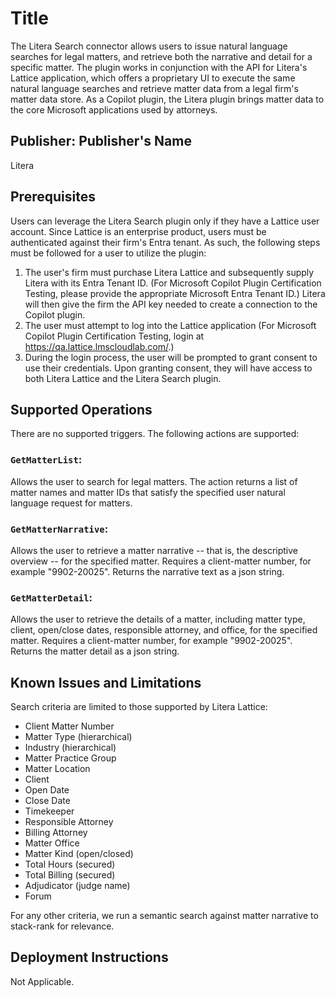 # Title
The Litera Search connector allows users to issue natural language searches for legal matters, and retrieve both the narrative and detail for a specific matter. The plugin works in conjunction with the API for Litera's Lattice application, which offers a proprietary UI to execute the same natural language searches and retrieve matter data from a legal firm's matter data store. As a Copilot plugin, the Litera plugin brings matter data to the core Microsoft applications used by attorneys.

## Publisher: Publisher's Name
Litera

## Prerequisites
Users can leverage the Litera Search plugin only if they have a Lattice user account. Since Lattice is an enterprise product, users must be authenticated against their firm's Entra tenant. As such, the following steps must be followed for a user to utilize the plugin:
1. The user's firm must purchase Litera Lattice and subsequently supply Litera with its Entra Tenant ID. (For Microsoft Copilot Plugin Certification Testing, please provide the appropriate Microsoft Entra Tenant ID.) Litera will then give the firm the API key needed to create a connection to the Copilot plugin.
2. The user must attempt to log into the Lattice application (For Microsoft Copilot Plugin Certification Testing, login at https://qa.lattice.lmscloudlab.com/.)
3. During the login process, the user will be prompted to grant consent to use their credentials. Upon granting consent, they will have access to both Litera Lattice and the Litera Search plugin.

## Supported Operations
There are no supported triggers.  The following actions are supported:
### `GetMatterList`:
  Allows the user to search for legal matters. The action returns a list of matter names and matter IDs that satisfy the specified user natural language request for matters.
### `GetMatterNarrative`:
  Allows the user to retrieve a matter narrative -- that is, the descriptive overview -- for the specified matter. Requires a client-matter number, for example "9902-20025". Returns the narrative text as a json string.
### `GetMatterDetail`:
  Allows the user to retrieve the details of a matter, including matter type, client, open/close dates, responsible attorney, and office, for the specified matter. Requires a client-matter number, for example "9902-20025". Returns the matter detail as a json string.
  
## Known Issues and Limitations
Search criteria are limited to those supported by Litera Lattice: 
* Client Matter Number 
* Matter Type (hierarchical) 
* Industry (hierarchical) 
* Matter Practice Group 
* Matter Location 
* Client
* Open Date 
* Close Date 
* Timekeeper
* Responsible Attorney
* Billing Attorney
* Matter Office 
* Matter Kind (open/closed) 
* Total Hours (secured) 
* Total Billing (secured) 
* Adjudicator (judge name)
* Forum

For any other criteria, we run a semantic search against matter narrative to stack-rank for relevance.

## Deployment Instructions
Not Applicable.